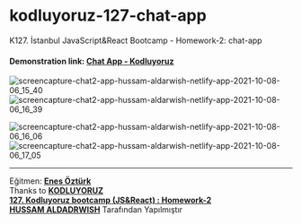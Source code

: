 # kodluyoruz-127-chat-app

K127. İstanbul JavaScript&amp;React Bootcamp - Homework-2: chat-app
#### Demonstration link: [**Chat App - Kodluyoruz**](https://chat-app-hussam-aldarwish.netlify.app)  
  
  
![screencapture-chat2-app-hussam-aldarwish-netlify-app-2021-10-08-06_15_40](https://user-images.githubusercontent.com/90006627/136492740-98f7bb42-ec70-4a1a-ac0f-0c10c44998e2.png)  
![screencapture-chat2-app-hussam-aldarwish-netlify-app-2021-10-08-06_16_39](https://user-images.githubusercontent.com/90006627/136492799-85b15824-4635-41c2-818f-84345dd20f9b.png)

![screencapture-chat2-app-hussam-aldarwish-netlify-app-2021-10-08-06_16_06](https://user-images.githubusercontent.com/90006627/136492765-32ba786b-a480-4ebe-b64b-d784c87b9a86.png)  
![screencapture-chat2-app-hussam-aldarwish-netlify-app-2021-10-08-06_17_05](https://user-images.githubusercontent.com/90006627/136492844-70b0cebb-8fbb-4e75-b148-44ba3d3ccb90.png)

---

Eğitmen: [**Enes Öztürk**](https://github.com/enesozturk)  
Thanks to [**KODLUYORUZ**](https://www.kodluyoruz.org)  
[**127. Kodluyoruz bootcamp (JS&React) : Homework-2**](https://github.com/kodluyoruz-js-react-bootcamp-127/course/blob/master/homework-2.md)  
[**HUSSAM ALDADRWISH**](mailto:hussam.aldarwish@hotmail.com) Tarafından Yapılmıştır
